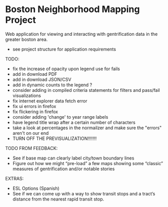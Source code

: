 # Boston Neighborhood Mapping Project
Web application for viewing and interacting with gentrification data in the greater boston area.
- see project structure for application requirements


TODO:
- fix the increase of opacity upon legend use for fails
- add in download PDF
- add in download JSON/CSV
- add in dynamic counts to the legend ?
- consider adding in compiled criteria statements for filters and pass/fail visualizations
- fix internet explorer data fetch error
- fix ui errors in firefox
- fix flickering in firefox
- consider adding 'change' to year range labels
- have legend title wrap after a certain number of characters
- take a look at percentages in the normailzer and make sure the "errors" aren't on our end
- TURN OFF THE PREVISUALIZATION!!!!!!!

TODO FROM FEEDBACK:
- See if base map can clearly label city/town boundary lines
- Figure out how we might “pre-load” a few maps showing some “classic” measures of gentrification and/or notable stories

EXTRAS:
- ESL Options (Spanish)
- See if we can come up with a way to show transit stops and a tract’s distance from the nearest rapid transit stop. 